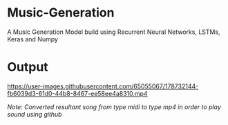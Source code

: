 # Music-Generation
A Music Generation Model build using Recurrent Neural Networks, LSTMs, Keras and Numpy

# Output
https://user-images.githubusercontent.com/65055067/178732144-fb6039d3-61d0-44b8-8467-ee58ee4a8310.mp4
<!-- <a href = "" target = "_blank"><h3> ♫ Listen </h3></a> -->
<i>Note: Converted resultant song from type midi to type mp4 in order to play sound using github</i>

